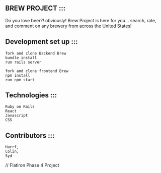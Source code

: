 BREW PROJECT :::
----------------------
Do you love beer?! obviously! Brew Project is here for you... search, rate, and comment on any brewery from across the United States!


Development set up :::
----------------------
```
fork and clone Backend Brew 
bundle install
run rails server

fork and clone frontend Brew
npm install
run npm start
```

Technologies :::
----------------------
```
Ruby on Rails
React
Javascript
CSS 
```

Contributors :::
----------------------
```
Harrf,
Colin,
Syd
```
// Flatiron Phase 4 Project
